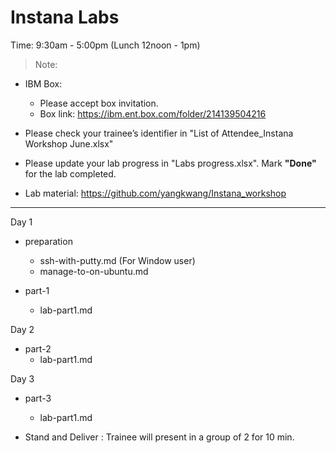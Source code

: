 # Instana Labs

Time: 9:30am - 5:00pm (Lunch 12noon - 1pm)



> Note:
  - IBM Box:
    - Please accept box invitation.
    - Box link: https://ibm.ent.box.com/folder/214139504216

  - Please check your trainee’s identifier in "List of Attendee_Instana Workshop June.xlsx"

  - Please update your lab progress in "Labs progress.xlsx". Mark **"Done"** for the lab completed.

  - Lab material: https://github.com/yangkwang/Instana_workshop

---------------------------

Day 1
- preparation
  - ssh-with-putty.md (For Window user)
  - manage-to-on-ubuntu.md

- part-1 
  - lab-part1.md

Day 2
- part-2
  - lab-part1.md

Day 3
- part-3
  - lab-part1.md

- Stand and Deliver : Trainee will present in a group of 2 for 10 min. 


